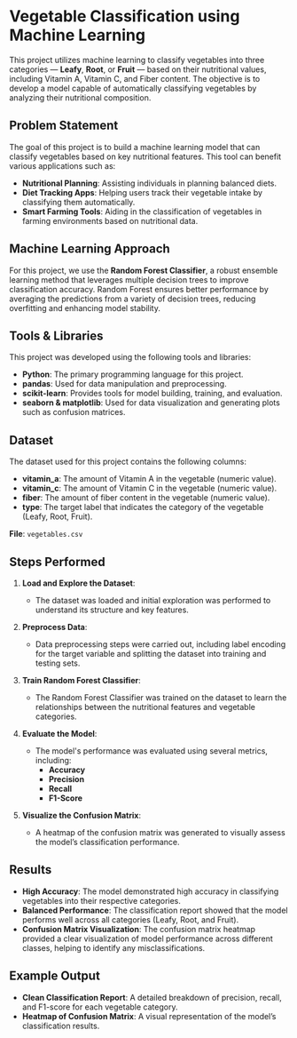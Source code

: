 # Vegetable Classification using Machine Learning

This project utilizes machine learning to classify vegetables into three categories — **Leafy**, **Root**, or **Fruit** — based on their nutritional values, including Vitamin A, Vitamin C, and Fiber content. The objective is to develop a model capable of automatically classifying vegetables by analyzing their nutritional composition.

## Problem Statement

The goal of this project is to build a machine learning model that can classify vegetables based on key nutritional features. This tool can benefit various applications such as:

- **Nutritional Planning**: Assisting individuals in planning balanced diets.
- **Diet Tracking Apps**: Helping users track their vegetable intake by classifying them automatically.
- **Smart Farming Tools**: Aiding in the classification of vegetables in farming environments based on nutritional data.

## Machine Learning Approach

For this project, we use the **Random Forest Classifier**, a robust ensemble learning method that leverages multiple decision trees to improve classification accuracy. Random Forest ensures better performance by averaging the predictions from a variety of decision trees, reducing overfitting and enhancing model stability.

## Tools & Libraries

This project was developed using the following tools and libraries:

- **Python**: The primary programming language for this project.
- **pandas**: Used for data manipulation and preprocessing.
- **scikit-learn**: Provides tools for model building, training, and evaluation.
- **seaborn & matplotlib**: Used for data visualization and generating plots such as confusion matrices.

## Dataset

The dataset used for this project contains the following columns:

- **vitamin_a**: The amount of Vitamin A in the vegetable (numeric value).
- **vitamin_c**: The amount of Vitamin C in the vegetable (numeric value).
- **fiber**: The amount of fiber content in the vegetable (numeric value).
- **type**: The target label that indicates the category of the vegetable (Leafy, Root, Fruit).

**File**: `vegetables.csv`

## Steps Performed

1. **Load and Explore the Dataset**:
   - The dataset was loaded and initial exploration was performed to understand its structure and key features.

2. **Preprocess Data**:
   - Data preprocessing steps were carried out, including label encoding for the target variable and splitting the dataset into training and testing sets.

3. **Train Random Forest Classifier**:
   - The Random Forest Classifier was trained on the dataset to learn the relationships between the nutritional features and vegetable categories.

4. **Evaluate the Model**:
   - The model's performance was evaluated using several metrics, including:
     - **Accuracy**
     - **Precision**
     - **Recall**
     - **F1-Score**
   
5. **Visualize the Confusion Matrix**:
   - A heatmap of the confusion matrix was generated to visually assess the model’s classification performance.

## Results

- **High Accuracy**: The model demonstrated high accuracy in classifying vegetables into their respective categories.
- **Balanced Performance**: The classification report showed that the model performs well across all categories (Leafy, Root, and Fruit).
- **Confusion Matrix Visualization**: The confusion matrix heatmap provided a clear visualization of model performance across different classes, helping to identify any misclassifications.

## Example Output

- **Clean Classification Report**: A detailed breakdown of precision, recall, and F1-score for each vegetable category.
- **Heatmap of Confusion Matrix**: A visual representation of the model’s classification results.
